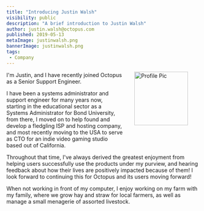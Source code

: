 ```yaml
---
title: "Introducing Justin Walsh"
visibility: public
description: "A brief introduction to Justin Walsh"
author: justin.walsh@octopus.com
published: 2019-05-13
metaImage: justinwalsh.png
bannerImage: justinwalsh.png
tags:
 - Company
---
```

<div style="float: right; margin: 30px; margin-top: 0">
<img alt="Profile Pic" src="https://i.octopus.com/site/team/justin_walsh.png" height="140" width="140" />
</div>

I'm Justin, and I have recently joined Octopus as a Senior Support Engineer.

I have been a systems administrator and support engineer for many years now, starting in the educational sector as a Systems Administrator for Bond University, from there, I moved on to help found and develop a fledgling ISP and hosting company, and most recently moving to the USA to serve as CTO for an indie video gaming studio based out of California. 

Throughout that time, I've always derived the greatest enjoyment from helping users successfully use the products under my purview, and hearing feedback about how their lives are positively impacted because of them!  I look forward to continuing this for Octopus and its users moving forward!

When not working in front of my computer, I enjoy working on my farm with my family, where we grow hay and straw for local farmers, as well as manage a small menagerie of assorted livestock.

